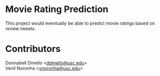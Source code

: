 # Movie Rating Prediction
This project would eventually be able to predict movie ratings based on review tweets.

# Contributors
Donnabell Dmello <<ddmello@usc.edu>>  
Venil Noronha <<vnoronha@usc.edu>>
